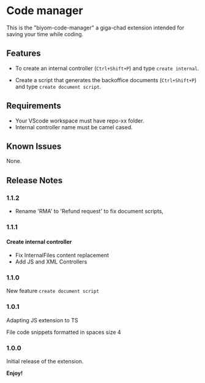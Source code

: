# Code manager

This is the "biyom-code-manager" a giga-chad extension intended for saving your time while coding.

## Features

- To create an internal controller (`Ctrl+Shift+P`) and type `create internal`.

- Create a script that generates the backoffice documents (`Ctrl+Shift+P`) and type `create document script`.

## Requirements

- Your VScode workspace must have repo-xx folder.
- Internal controller name must be camel cased.

## Known Issues

None.

## Release Notes

### 1.1.2
- Rename 'RMA' to 'Refund request' to fix document scripts,
### 1.1.1
#### Create internal controller
- Fix InternalFiles content replacement
- Add JS and XML Controllers

### 1.1.0

New feature `create document script`

### 1.0.1

Adapting JS extension to TS

File code snippets formatted in spaces size 4

### 1.0.0

Initial release of the extension.

**Enjoy!**
